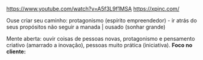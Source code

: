 https://www.youtube.com/watch?v=A5f3L9f1MSA
https://xpinc.com/

Ouse criar seu caminho: protagonismo (espírito empreendedor) - ir atrás do seus propósitos não seguir a manada | ousado (sonhar grande)

Mente aberta: ouvir coisas de pessoas novas, protagonismo e pensamento criativo (amarrado a inovação), pessoas muito prática (iniciativa).
**Foco no cliente:**